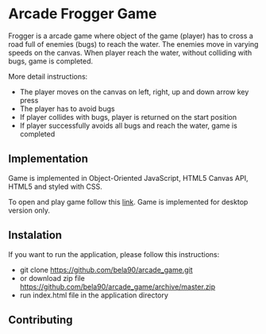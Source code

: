 # Arcade Frogger Game

Frogger is a arcade game where object of the game (player) has to cross a road full of enemies (bugs) to reach the water. The enemies move in varying speeds on the canvas. When player reach the water, without colliding with bugs, game is completed. 

More detail instructions:

* The player moves on the canvas on left, right, up and down arrow key press
* The player has to avoid bugs
* If player collides with bugs, player is returned on the start position 
* If player successfully avoids all bugs and reach the water, game is completed

## Implementation

Game is implemented in Object-Oriented JavaScript, HTML5 Canvas API, HTML5 and styled with CSS. 

To open and play game follow this [link](https://bela90.github.io/arcade_game/).
Game is implemented for desktop version only.

## Instalation 

If you want to run the application, please follow this instructions: 

* git clone https://github.com/bela90/arcade_game.git
* or download zip file https://github.com/bela90/arcade_game/archive/master.zip
* run index.html file in the application directory 

## Contributing


